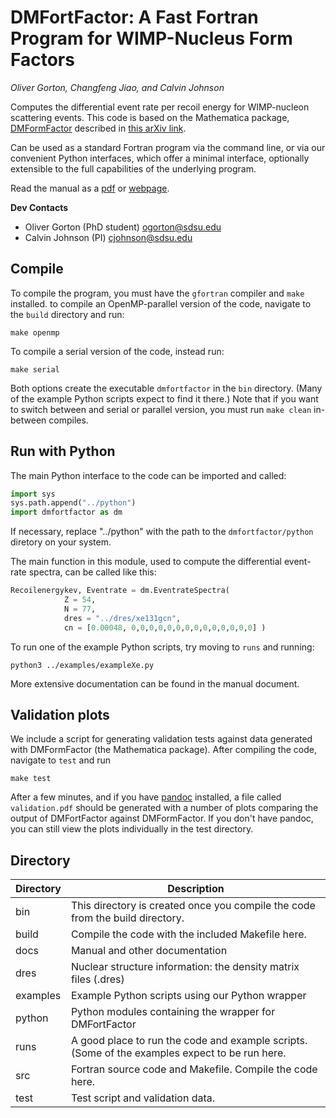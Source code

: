 # DMFortFactor: A Fast Fortran Program for WIMP-Nucleus Form Factors
*Oliver Gorton, Changfeng Jiao, and Calvin Johnson*

Computes the differential event rate per recoil energy for WIMP-nucleon
scattering events. This code is based on the Mathematica package,
[DMFormFactor](https://www.ocf.berkeley.edu/~nanand/software/dmformfactor/)
described in [this arXiv link](https://arxiv.org/abs/1308.6288).

Can be used as a standard Fortran program via the command line, or via our
convenient Python interfaces, which offer a minimal interface, optionally 
extensible to the full capabilities of the underlying program.

Read the manual as a [pdf](docs/manual.pdf) or
[webpage](https://ogorton.github.io/dmfortfactor/).

**Dev Contacts**

* Oliver Gorton (PhD student) ogorton@sdsu.edu
* Calvin Johnson (PI) cjohnson@sdsu.edu

## Compile
To compile the program, you must have the `gfortran` compiler and `make`
installed. to compile an OpenMP-parallel version of the code, navigate to the 
`build` directory and run:

    make openmp

To compile a serial version of the code, instead run:

    make serial

Both options create the executable `dmfortfactor` in the `bin` directory. (Many
of the example Python scripts expect to find it there.) Note that if you want to
switch between and serial or parallel version, you must run `make clean`
in-between compiles.

## Run with Python
The main Python interface to the code can be imported and called:
```Python
import sys
sys.path.append("../python")
import dmfortfactor as dm
```
If necessary, replace "../python" with the path to the `dmfortfactor/python` diretory on your
system.

The main function in this module, used to compute the differential event-rate
spectra, can be called like this:
```Python
Recoilenergykev, Eventrate = dm.EventrateSpectra(
            Z = 54,
            N = 77,
            dres = "../dres/xe131gcn",
            cn = [0.00048, 0,0,0,0,0,0,0,0,0,0,0,0,0,0] )
```
To run one of the example Python scripts, try moving to `runs` and running:

    python3 ../examples/exampleXe.py

More extensive documentation can be found in the manual document.

## Validation plots
We include a script for generating validation tests against data generated with
DMFormFactor (the Mathematica package). After compiling the code, navigate to
`test` and run

    make test

After a few minutes, and if you have [pandoc](https://pandoc.org/index.html) 
installed, a file called `validation.pdf` should be generated with a number of
plots comparing the output of DMFortFactor against DMFormFactor. If you don't
have pandoc, you can still view the plots individually in the test directory. 

## Directory

| Directory | Description |
| --------- | ----------- |
| bin       | This directory is created once you compile the code from the build directory. |
| build     | Compile the code with the included Makefile here. |
| docs      | Manual and other documentation | 
| dres      | Nuclear structure information: the density matrix files (.dres) |
| examples  | Example Python scripts using our Python wrapper |
| python    | Python modules containing the wrapper for DMFortFactor |
| runs      | A good place to run the code and example scripts. (Some of the examples expect to be run here. |
| src       | Fortran source code and Makefile. Compile the code here. |
| test      | Test script and validation data. |
